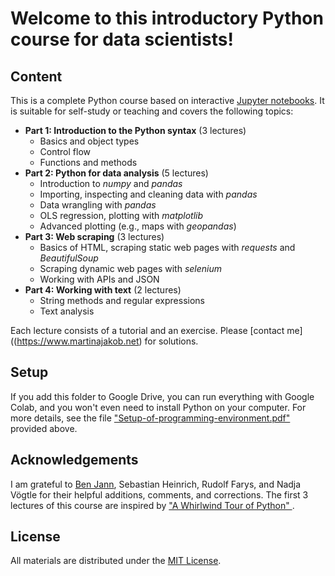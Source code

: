 # Welcome to this introductory Python course for data scientists!

## Content
This is a complete Python course based on interactive [Jupyter notebooks](https://jupyter.org/). It is suitable for self-study or teaching and covers the following topics:

* **Part 1: Introduction to the Python syntax** (3 lectures)
  - Basics and object types
  - Control flow
  - Functions and methods
* **Part 2: Python for data analysis** (5 lectures)
  - Introduction to *numpy* and *pandas*
  - Importing, inspecting and cleaning data with *pandas*
  - Data wrangling with *pandas*
  - OLS regression, plotting with *matplotlib*
  - Advanced plotting (e.g., maps with *geopandas*)
* **Part 3: Web scraping** (3 lectures)
  - Basics of HTML, scraping static web pages with *requests* and *BeautifulSoup*
  - Scraping dynamic web pages with *selenium*
  - Working with APIs and JSON
* **Part 4: Working with text** (2 lectures)
  - String methods and regular expressions
  - Text analysis

Each lecture consists of a tutorial and an exercise. Please [contact me]((https://www.martinajakob.net) for solutions. 


## Setup
If you add this folder to Google Drive, you can run everything with Google Colab, and you won't even need to install Python on your computer. For more details, see the file ["Setup-of-programming-environment.pdf"](https://github.com/tinajakob/Introduction-to-Python/blob/main/Setup-of-programming-environment.pdf) provided above.


## Acknowledgements
I am grateful to [Ben Jann](https://github.com/benjann), Sebastian Heinrich, Rudolf Farys, and Nadja Vögtle for their helpful additions, comments, and corrections. The first 3 lectures of this course are inspired by 
["A Whirlwind Tour of Python" ](https://www.markdownguide.org/basic-syntax/).


## License
All materials are distributed under the [MIT License](https://opensource.org/license/mit/). 


